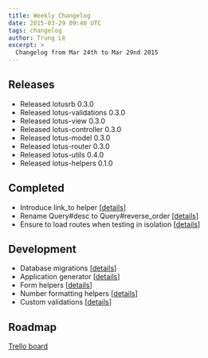 ```yaml
---
title: Weekly Changelog
date: 2015-03-29 09:40 UTC
tags: changelog
author: Trung Lê
excerpt: >
  Changelog from Mar 24th to Mar 29nd 2015
---
```


## Releases

- Released lotusrb 0.3.0
- Released lotus-validations 0.3.0
- Released lotus-view 0.3.0
- Released lotus-controller 0.3.0
- Released lotus-model 0.3.0
- Released lotus-router 0.3.0
- Released lotus-utils 0.4.0
- Released lotus-helpers 0.1.0

## Completed

- Introduce link_to helper [[details](https://github.com/lotus/helpers/pull/18)]
- Rename Query#desc to Query#reverse_order [[details](https://github.com/lotus/model/pull/166)]
- Ensure to load routes when testing in isolation [[details](https://github.com/lotus/lotus/pull/188)]

## Development

- Database migrations [[details](https://github.com/lotus/model/pull/144)]
- Application generator [[details](https://github.com/lotus/lotus/pull/181)]
- Form helpers [[details](https://github.com/lotus/helpers/pull/16)]
- Number formatting helpers [[details](https://github.com/lotus/helpers/pull/11)]
- Custom validations [[details](https://github.com/lotus/validations/pull/49)]

## Roadmap

[Trello board](http://bit.ly/lotusrb-roadmap)
